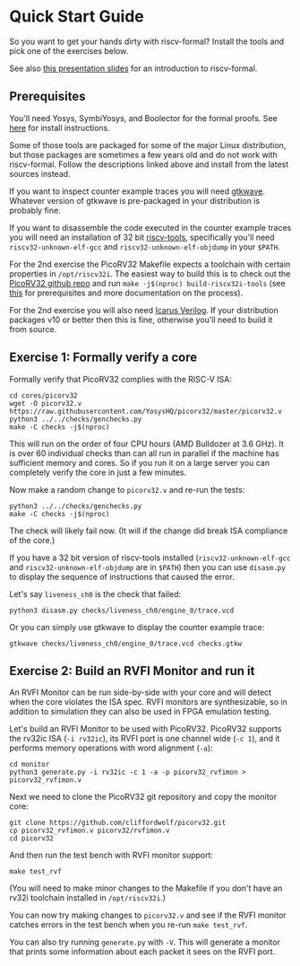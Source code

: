 
Quick Start Guide
=================

So you want to get your hands dirty with riscv-formal? Install the tools and
pick one of the exercises below.

See also [this presentation slides](http://bygone.clairexen.net/papers/2017/riscv-formal/) for an introduction to riscv-formal.

Prerequisites
-------------

You'll need Yosys, SymbiYosys, and Boolector for the formal proofs. See
[here](http://symbiyosys.readthedocs.io/en/latest/quickstart.html#installing)
for install instructions.

Some of those tools are packaged for some of the major Linux distribution, but
those packages are sometimes a few years old and do not work with riscv-formal.
Follow the descriptions linked above and install from the latest sources instead.

If you want to inspect counter example traces you will need
[gtkwave](http://gtkwave.sourceforge.net/). Whatever version of gtkwave is
pre-packaged in your distribution is probably fine.

If you want to disassemble the code executed in the counter example traces you
will need an installation of 32 bit [riscv-tools](https://github.com/riscv/riscv-tools),
specifically you'll need `riscv32-unknown-elf-gcc` and `riscv32-unknown-elf-objdump`
in your `$PATH`.

For the 2nd exercise the PicoRV32 Makefile expects a toolchain with certain
properties in `/opt/riscv32i`. The easiest way to build this is to check out
the [PicoRV32 github repo](https://github.com/cliffordwolf/picorv32) and run
`make -j$(nproc) build-riscv32i-tools` (see [this](https://github.com/cliffordwolf/picorv32#building-a-pure-rv32i-toolchain)
for prerequisites and more documentation on the process).

For the 2nd exercise you will also need [Icarus Verilog](http://iverilog.icarus.com/).
If your distribution packages v10 or better then this is fine, otherwise you'll
need to build it from source.

Exercise 1: Formally verify a core
----------------------------------

Formally verify that PicoRV32 complies with the RISC-V ISA:

```
cd cores/picorv32
wget -O picorv32.v https://raw.githubusercontent.com/YosysHQ/picorv32/master/picorv32.v
python3 ../../checks/genchecks.py
make -C checks -j$(nproc)
```

This will run on the order of four CPU hours (AMD Bulldozer at 3.6 GHz). It
is over 60 individual checks than can all run in parallel if the machine has
sufficient memory and cores. So if you run it on a large server you can
completely verify the core in just a few minutes.

Now make a random change to `picorv32.v` and re-run the tests:

```
python3 ../../checks/genchecks.py
make -C checks -j$(nproc)
```

The check will likely fail now. (It will if the change did break ISA compliance
of the core.)

If you have a 32 bit version of riscv-tools installed (`riscv32-unknown-elf-gcc` and
`riscv32-unknown-elf-objdump` are in `$PATH`) then you can use `disasm.py` to display
the sequence of instructions that caused the error.

Let's say `liveness_ch0` is the check that failed:

```
python3 disasm.py checks/liveness_ch0/engine_0/trace.vcd
```

Or you can simply use gtkwave to display the counter example trace:

```
gtkwave checks/liveness_ch0/engine_0/trace.vcd checks.gtkw
```

Exercise 2: Build an RVFI Monitor and run it
-------------------------------------------

An RVFI Monitor can be run side-by-side with your core and will detect when the
core violates the ISA spec. RVFI monitors are synthesizable, so in addition to
simulation they can also be used in FPGA emulation testing.

Let's build an RVFI Monitor to be used with PicoRV32. PicoRV32 supports the
rv32ic ISA (`-i rv32ic`), its RVFI port is one channel wide (`-c 1`), and it
performs memory operations with word alignment (`-a`):

```
cd monitor
python3 generate.py -i rv32ic -c 1 -a -p picorv32_rvfimon > picorv32_rvfimon.v
```

Next we need to clone the PicoRV32 git repository and copy the monitor core:

```
git clone https://github.com/cliffordwolf/picorv32.git
cp picorv32_rvfimon.v picorv32/rvfimon.v
cd picorv32
```

And then run the test bench with RVFI monitor support:

```
make test_rvf
```

(You will need to make minor changes to the Makefile if you don't have an rv32i
toolchain installed in `/opt/riscv32i`.)

You can now try making changes to `picorv32.v` and see if the RVFI monitor catches
errors in the test bench when you re-run `make test_rvf`.

You can also try running `generate.py` with `-V`. This will generate a monitor that
prints some information about each packet it sees on the RVFI port.

